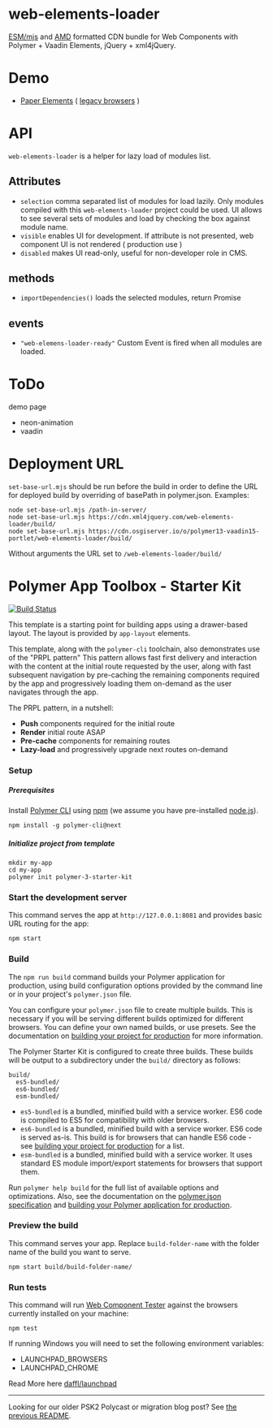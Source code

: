 # web-elements-loader
[ESM/mjs](https://developer.mozilla.org/en-US/docs/Web/JavaScript/Guide/Modules) and 
[AMD](https://requirejs.org/docs/whyamd.html) 
formatted CDN bundle for Web Components with Polymer + Vaadin Elements, jQuery + xml4jQuery. 
# Demo
* [Paper Elements](https://cdn.xml4jquery.com/web-elements-loader/build/esm-unbundled/demo/paper-elements-demo.html) 
( [legacy browsers](https://cdn.xml4jquery.com/web-elements-loader/build/es5-bundled/demo/paper-elements-demo.html) )

# API 
`web-elements-loader` is a helper for lazy load of modules list. 
## Attributes
* `selection` comma separated list of modules for load lazily. Only modules compiled with this `web-elements-loader` 
project could be used. UI allows to see several sets of modules and load by checking the box against module name. 
* `visible` enables UI for development. If attribute is not presented, web component UI is not rendered ( production use )
* `disabled` makes UI read-only, useful for non-developer role in CMS.
## methods
* `importDependencies()` loads the selected modules, return Promise
## events
* `"web-elemens-loader-ready"` Custom Event is fired when all modules are loaded.

# ToDo
demo page
* neon-animation
* vaadin

# Deployment URL
`set-base-url.mjs` should be run before the build in order to define the URL for deployed build 
by overriding of basePath in polymer.json. Examples:

    node set-base-url.mjs /path-in-server/
    node set-base-url.mjs https://cdn.xml4jquery.com/web-elements-loader/build/
    node set-base-url.mjs https://cdn.osgiserver.io/o/polymer13-vaadin15-portlet/web-elements-loader/build/

Without arguments the URL set to `/web-elements-loader/build/`

# Polymer App Toolbox - Starter Kit

[![Build Status](https://travis-ci.org/Polymer/polymer-starter-kit.svg?branch=master)](https://travis-ci.org/Polymer/polymer-starter-kit)

This template is a starting point for building apps using a drawer-based
layout. The layout is provided by `app-layout` elements.

This template, along with the `polymer-cli` toolchain, also demonstrates use
of the "PRPL pattern" This pattern allows fast first delivery and interaction with
the content at the initial route requested by the user, along with fast subsequent
navigation by pre-caching the remaining components required by the app and
progressively loading them on-demand as the user navigates through the app.

The PRPL pattern, in a nutshell:

* **Push** components required for the initial route
* **Render** initial route ASAP
* **Pre-cache** components for remaining routes
* **Lazy-load** and progressively upgrade next routes on-demand

### Setup

##### Prerequisites

Install [Polymer CLI](https://github.com/Polymer/polymer-cli) using
[npm](https://www.npmjs.com) (we assume you have pre-installed [node.js](https://nodejs.org)).

    npm install -g polymer-cli@next

##### Initialize project from template

    mkdir my-app
    cd my-app
    polymer init polymer-3-starter-kit

### Start the development server

This command serves the app at `http://127.0.0.1:8081` and provides basic URL
routing for the app:

    npm start

### Build

The `npm run build` command builds your Polymer application for production, using build configuration options provided by the command line or in your project's `polymer.json` file.

You can configure your `polymer.json` file to create multiple builds. This is necessary if you will be serving different builds optimized for different browsers. You can define your own named builds, or use presets. See the documentation on [building your project for production](https://www.polymer-project.org/3.0/toolbox/build-for-production) for more information.

The Polymer Starter Kit is configured to create three builds. These builds will be output to a subdirectory under the `build/` directory as follows:

```
build/
  es5-bundled/
  es6-bundled/
  esm-bundled/
```

* `es5-bundled` is a bundled, minified build with a service worker. ES6 code is compiled to ES5 for compatibility with older browsers.
* `es6-bundled` is a bundled, minified build with a service worker. ES6 code is served as-is. This build is for browsers that can handle ES6 code - see [building your project for production](https://www.polymer-project.org/3.0/toolbox/build-for-production#compiling) for a list.
* `esm-bundled` is a bundled, minified build with a service worker. It uses standard ES module import/export statements for browsers that support them.

Run `polymer help build` for the full list of available options and optimizations. Also, see the documentation on the [polymer.json specification](https://www.polymer-project.org/3.0/docs/tools/polymer-json) and [building your Polymer application for production](https://www.polymer-project.org/3.0/toolbox/build-for-production).

### Preview the build

This command serves your app. Replace `build-folder-name` with the folder name of the build you want to serve.

    npm start build/build-folder-name/

### Run tests

This command will run [Web Component Tester](https://github.com/Polymer/web-component-tester)
against the browsers currently installed on your machine:

    npm test

If running Windows you will need to set the following environment variables:

- LAUNCHPAD_BROWSERS
- LAUNCHPAD_CHROME

Read More here [daffl/launchpad](https://github.com/daffl/launchpad#environment-variables-impacting-local-browsers-detection)

---

Looking for our older PSK2 Polycast or migration blog post? See [the previous README](https://github.com/Polymer/polymer-starter-kit/blob/v3.2.1/README.md).
